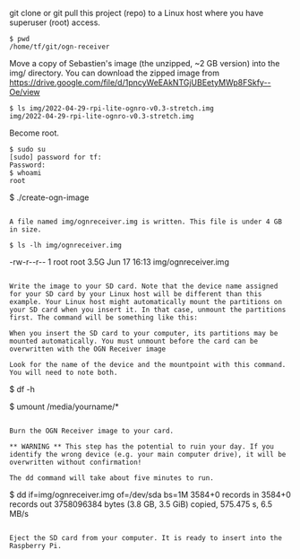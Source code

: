 
git clone or git pull this project (repo) to a Linux host where you have superuser (root) access.

```
$ pwd
/home/tf/git/ogn-receiver
```

Move a copy of Sebastien's image (the unzipped, ~2 GB version) into the img/ directory. You can download the zipped image from https://drive.google.com/file/d/1pncyWeEAkNTGjUBEetyMWp8FSkfy--Oe/view

```
$ ls img/2022-04-29-rpi-lite-ognro-v0.3-stretch.img
img/2022-04-29-rpi-lite-ognro-v0.3-stretch.img
```

Become root.

```
$ sudo su
[sudo] password for tf: 
Password:
$ whoami
root

```
$ ./create-ogn-image
```

A file named img/ognreceiver.img is written. This file is under 4 GB in size.

$ ls -lh img/ognreceiver.img 
```
-rw-r--r-- 1 root root 3.5G Jun 17 16:13 img/ognreceiver.img
```

Write the image to your SD card. Note that the device name assigned for your SD card by your Linux host will be different than this example. Your Linux host might automatically mount the partitions on your SD card when you insert it. In that case, unmount the partitions first. The command will be something like this:

When you insert the SD card to your computer, its partitions may be mounted automatically. You must unmount before the card can be overwritten with the OGN Receiver image 

Look for the name of the device and the mountpoint with this command. You will need to note both.  

```
$ df -h

$ umount /media/yourname/*
```

Burn the OGN Receiver image to your card.

** WARNING ** This step has the potential to ruin your day. If you identify the wrong device (e.g. your main computer drive), it will be overwritten without confirmation!

The dd command will take about five minutes to run.

```
$ dd if=img/ognreceiver.img of=/dev/sda bs=1M
3584+0 records in
3584+0 records out
3758096384 bytes (3.8 GB, 3.5 GiB) copied, 575.475 s, 6.5 MB/s
```

Eject the SD card from your computer. It is ready to insert into the Raspberry Pi.


